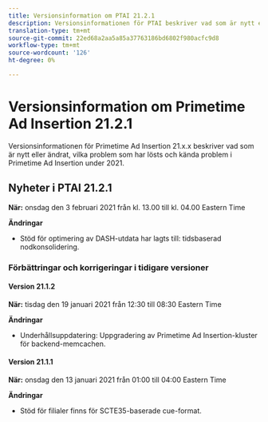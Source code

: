 ```yaml
---
title: Versionsinformation om PTAI 21.2.1
description: Versionsinformationen för PTAI beskriver vad som är nytt eller ändrat, de lösta och kända problemen i Primetime Ad Insertion under 2021.
translation-type: tm+mt
source-git-commit: 22ed68a2aa5a85a37763186bd6802f980acfc9d8
workflow-type: tm+mt
source-wordcount: '126'
ht-degree: 0%

---
```



# Versionsinformation om Primetime Ad Insertion 21.2.1

Versionsinformationen för Primetime Ad Insertion 21.x.x beskriver vad som är nytt eller ändrat, vilka problem som har lösts och kända problem i Primetime Ad Insertion under 2021.

## Nyheter i PTAI 21.2.1

**När:** onsdag den 3 februari 2021 från kl. 13.00 till kl. 04.00 Eastern Time

**Ändringar**

* Stöd för optimering av DASH-utdata har lagts till: tidsbaserad nodkonsolidering.

### Förbättringar och korrigeringar i tidigare versioner

#### Version 21.1.2

**När:** tisdag den 19 januari 2021 från 12:30 till 08:30 Eastern Time

**Ändringar**

* Underhållsuppdatering: Uppgradering av Primetime Ad Insertion-kluster för backend-memcachen.

#### Version 21.1.1

**När:** onsdag den 13 januari 2021 från 01:00 till 04:00 Eastern Time

**Ändringar**

* Stöd för filialer finns för SCTE35-baserade cue-format.